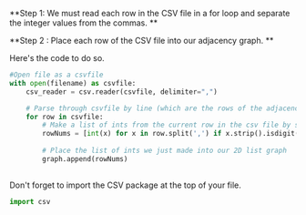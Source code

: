 <!-- title={fileReader()} -->

<!-- concepts={File Input Output, Parsing CSV Files, 2D Lists} -->

<!--badges={Python:30,Algorithms:60}-->

**Step 1: We must read each row in the CSV file in a for loop and separate the integer values from the commas. **

**Step 2 :  Place each row of the CSV file into our adjacency graph. **

Here's the code to do so. 

```Python
#Open file as a csvfile
with open(filename) as csvfile:
    csv_reader = csv.reader(csvfile, delimiter=",")

    # Parse through csvfile by line (which are the rows of the adjacency matrix in our case)
    for row in csvfile:
        # Make a list of ints from the current row in the csv file by splitting the numbers from the ,
        rowNums = [int(x) for x in row.split(',') if x.strip().isdigit()]
        
        # Place the list of ints we just made into our 2D list graph
        graph.append(rowNums)
    
```

Don't forget to import the CSV package at the top of your file.

```Python
import csv
```
